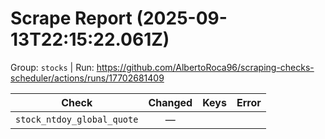 # Scrape Report (2025-09-13T22:15:22.061Z)

Group: `stocks`  |  Run: https://github.com/AlbertoRoca96/scraping-checks-scheduler/actions/runs/17702681409

| Check | Changed | Keys | Error |
|---|:---:|:--|:--|
| `stock_ntdoy_global_quote` | — |  |  |
